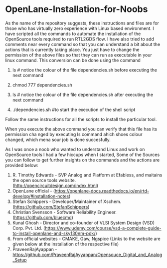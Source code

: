 # OpenLane-Installation-for-Noobs

As the name of the repository suggests, these instructions and files are for thsoe who has virtually zero experience with Linux based environment.
I have scripted all the commands to automate the installation of the OpenSource tools required to run RTL2GDS flow.
I have also tried to add comments near every command so that you can understand a bit about the actions that is currently taking place.
You just have to change the permission of the above files so that they can run as executable in your linux command.
This conversion can be done using the command

1. ls # notice the colour of the file dependencies.sh before executing the next command

2. chmod 777 dependencies.sh

3. ls # notice the colour of the file dependencies.sh after executing the next command

4. ./dependencies.sh #to start the execution of the shell script

Follow the same instructions for all the scripts to install the particular tool.


When you execute the above command you can verify that this file has its permission cha nged by executing ls command ahich shoes colour changed, which mena sour job is done succesfully.

As I was once a noob who wanted to understand Linux and work on OpenSource tools I had a few hiccups when I started, Some of the Sources you can follow to get further insights on the commands and the actions are provided below:

1. R. Timothy Edwards     - SVP Analog and Platform at Efabless, and maitains the open source tools website. (http://opencircuitdesign.com/index.html)
2. OpenLane official      - (https://openlane-docs.readthedocs.io/en/rtd-develop/#installation-notes)
3. Stefan Schippers       - Developer/Maintainer of Xschem.   (https://github.com/StefanSchippers)
4. Christian Svensson     - Software Reliability Engineer.    (https://github.com/bluecmd)
4. Kunal Ghosh            - Director and co-founder of VLSI System Design (VSD) Corp. Pvt. Ltd. 
                            (https://www.udemy.com/course/vsd-a-complete-guide-to-install-openlane-and-sky130nm-pdk/)
5. From official websites - CMAKE, Gaw, Ngspice (Links to the website are given below at the installation of the respective file)
6. PraveenRajAyappan      -https://github.com/PraveenRajAyyappan/Opensouce_Digital_and_Analog_Setup

